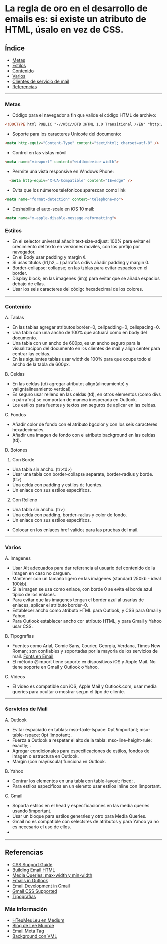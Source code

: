 # La regla de oro en el desarrollo de emails es: si existe un atributo de HTML, úsalo en vez de CSS.

## Índice 
* [Metas](#Metas) 
* [Estilos](#Estilos) 
* [Contenido](#contenido) 
* [Varios](#varios) 
* [Clientes de servicio de mail](#servicios-de-mail)
* [Referencias](#Referencias)

* * *

### Metas

* Código para el navegador a fin que valide el código HTML de archivo: 
``` html
<!DOCTYPE html PUBLIC "-//W3C//DTD XHTML 1.0 Transitional //EN" "http://www.w3.org/TR/xhtml1/DTD/xhtml1-transitional.dtd"> 
```
* Soporte para los caracteres Unicode del documento:
``` html 
<meta http-equiv="Content-Type" content="text/html; charset=utf-8" /> 
```
* Control en las vistas móvil 
``` html 
<meta name="viewport" content="width=device-width"> 
```
* Permite una vista responsive en Windows Phone: 
``` html 
  <meta http-equiv="X-UA-Compatible" content="IE=edge" />
``` 
* Evita que los números telefonicos aparezcan como link
``` html
<meta name="format-detection" content="telephone=no">
``` 
* Deshabilita el auto-scale en iOS 10 mail: 
``` html 
<meta name="x-apple-disable-message-reformatting"> 
```

### Estilos

* En el selector universal añadir text-size-adjust: 100% para evitar el crecimiento del texto en versiones moviles, con los prefijo por navegador.
* En el Body usar padding y margin 0.
* Si usas titulos (h1,h2,...) párrafos o divs añadir padding y margin 0.
* Border-collapse: collapse; en las tablas para evitar espacios en el border.
* Display block; en las imagenes (img) para evitar que se añada espacios debajo de ellas.
* Usar los seis caracteres del código hexadecimal de los colores.

* * *

### Contenido

A. Tablas

* En las tablas agregar atributos border=0, cellpadding=0, cellspacing=0.
* Una tabla con una ancho de 100% que actuará como en body del documento. 
* Una tabla con un ancho de 600px, es un ancho seguro para la visualizacipon del documento en los clientes de mail y align center para centrar las celdas.
* En las siguientes tablas usar width de 100% para que ocupe todo el ancho de la tabla de 600px.

B. Celdas

* En las celdas (td) agregar atributos align(alineamiento) y valign(alineamiento vertical).
* Es seguro usar relleno en las celdas (td), en otros elementos (como divs o párrafos) se comportan de manera inesperada en Outlook. 
* Los estilos para fuentes y textos son seguros de aplicar en las celdas.

C. Fondos

* Añadir color de fondo con el atributo bgcolor y con los seis caracteres hexadecimales.
* Añadir una imagen de fondo con el atributo background en las celdas (td).

D. Botones

1. Con Borde
 + Una tabla sin ancho. (tr>td>)
 + Usar una tabla con border-collapse separate, border-radius y borde. (tr>)
 + Una celda con padding y estilos de fuentes.
 + Un enlace con sus estilos especificos.

2. Con Relleno
 + Una tabla sin ancho. (tr>)
 + Una celda con padding, border-radius y color de fondo.
 + Un enlace con sus estilos especificos.

* Colocar en los enlaces href validos para las pruebas del mail.

* * *

### Varios

A. Imagenes

* Usar Alt adecuados para dar referencia al usuario del contenido de la imagen en caso no carguen.
* Mantener con un tamaño ligero en las imágenes (standard 250kb - ideal 100kb).
* Si la imagen se usa como enlace, con borde 0 se evita el borde azul típico de los enlaces.
* Para evitar que las imagenes tengan el border azul al usarlas de enlaces, aplicar el atributo border=0.
* Establecer ancho como atributo HTML para Outlook, y CSS para Gmail y Yahoo.
* Para Outlook establecer ancho con atributo HTML, y para Gmail y Yahoo usar CSS. 

B. Tipografias

* Fuentes como Arial, Comic Sans, Courier, Georgia, Verdana, Times New Roman; son confiables y soportadas por la mayoria de los servicios de mail. 
 [Fonts en Email](https://help.sharpspring.com/hc/en-us/articles/115001033467-Using-Fonts-to-Get-the-Most-Out-of-Your-Email-Marketing)
* El método @import tiene soporte en dispositivos iOS y Apple Mail. No tiene soporte en Gmail y Outlook o Yahoo.

C. Videos 

* El video es compatible con iOS, Apple Mail y Outlook.com, usar media queries para ocultar o mostrar segun el tipo de cliente.

* * * 

### Servicios de Mail

A. Outlook

* Evitar espaciado en tablas:  mso-table-lspace: 0pt !important; mso-table-rspace: 0pt !impotant; .
* Fuerza a Outlook a respetar el alto de la tabla: mso-line-height-rule: exactly; .
* Agregar condicionales <!--[if mso]>Outlook<![endif]--> para especificaciones de estilos, fondos de imagen o estructura en Outlook.
*  Margin (con mayúscula) funciona en Outlook.

B. Yahoo 

* Centrar los elementos en una tabla con table-layout: fixed; .
* Para estilos especificos en un elemnto usar estilos inline con !important.

C. Gmail

* Soporta estilos en el head y especificaciones en las media queries usando !important.
* Usar un bloque para estilos generales y otro para Media Queries.
* Gmail no es compatible con selectores de atributos y para Yahoo ya no es necesario el uso de ellos.
* 

* * *

## Referencias

* [CSS Support Guide](https://www.campaignmonitor.com/css/) 
* [Building Email HTML](https://www.smashingmagazine.com/2017/01/introduction-building-sending-html-email-for-web-developers/)
* [Media Queries: max-width y min-width](https://www.emailonacid.com/blog/article/email-development/emailology_media_queries_demystified_min-width_and_max-width)
* [Emails in Outlook](https://www.emailonacid.com/blog/article/email-development/tips_and_tricks_outlook.com)
* [Email Development in Gmail](https://www.emailonacid.com/blog/article/email-development/12_things_you_must_know_when_developing_for_gmail_and_gmail_mobile_apps)
* [Gmail CSS Supported](https://developers.google.com/gmail/design/reference/supported_css)
* [Tipografias](https://envato.com/blog/experimental-typography-email/)

### Más información

* [HTeuMeuLeu en Medium](https://emails.hteumeuleu.com/)
* [Blog de Lee Munroe](http://www.leemunroe.com/blog/)
* [Email Meta Tag](https://www.emailonacid.com/blog/article/email-development/demystifying-meta-tags-in-email)
* [Background con VML](https://backgrounds.cm/)